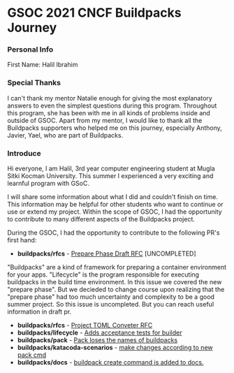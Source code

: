 
# GSOC 2021 CNCF Buildpacks Journey


### Personal Info
First Name: Halil Ibrahim
### Special Thanks
I can't thank my mentor Natalie enough for giving the most explanatory answers to even the simplest questions during this program. Throughout this program, she has been with me in all kinds of problems inside and outside of GSOC. Apart from my mentor, I would like to thank all the Buildpacks supporters who helped me on this journey, especially Anthony, Javier, Yael, who are part of Buildpacks.

### Introduce
Hi everyone, I am Halil, 3rd year computer engineering student at Mugla Sitki Kocman University. This summer I experienced a very exciting and learnful program with GSoC.

 
I will share some information about what I did and couldn't finish on time. This information may be helpful for other students who want to continue or use or extend my project. Within the scope of GSOC, I had the opportunity to contribute to many different aspects of the Buildpacks project.


During the GSOC, I had the opportunity to contribute to the following PR's first hand:

- **buildpacks/rfcs** - [Prepare Phase Draft RFC](https://github.com/haliliceylan/rfcs/pull/1) [UNCOMPLETED]

"Buildpacks" are a kind of framework for preparing a container environment for your apps. "Lifecycle" is the program responsible for executing buildpacks in the build time environment. In this issue we covered the new "prepare phase". But we decieded to change course upon realizing that the "prepare phase" had too much uncertainty and complexity to be a good summer project. So this issue is uncompleted. But you can reach useful information in draft pr.

- **buildpacks/rfcs** - [Project TOML Conveter RFC](https://github.com/buildpacks/rfcs/pull/182)
- **buildpacks/lifecycle** - [Adds acceptance tests for builder](https://github.com/buildpacks/lifecycle/pull/648)
- **buildpacks/pack** - [Pack loses the names of buildpacks](https://github.com/buildpacks/pack/pull/1253)
- **buildpacks/katacoda-scenarios** - [make changes according to new pack cmd](https://github.com/buildpacks/katacoda-scenarios/pull/6)
- **buildpacks/docs** - [buildpack create command is added to docs.](https://github.com/buildpacks/docs/pull/376)